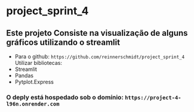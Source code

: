 # project_sprint_4

## Este projeto Consiste na visualização de alguns gráficos utilizando o streamlit

- Para o github: `https://github.com/reinnerschmidt/project_sprint_4`
Utilizar bibliotecas:
- Streamlit
- Pandas
- Pytplot.Express

### O deply está hospedado sob o domínio: `https://project-4-l96n.onrender.com`
